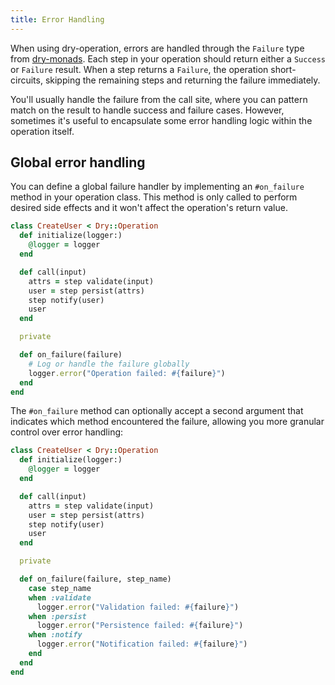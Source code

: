 ```yaml
---
title: Error Handling
---
```


When using dry-operation, errors are handled through the `Failure` type from [dry-monads](//doc/dry-monads). Each step in your operation should return either a `Success` or `Failure` result. When a step returns a `Failure`, the operation short-circuits, skipping the remaining steps and returning the failure immediately.

You'll usually handle the failure from the call site, where you can pattern match on the result to handle success and failure cases. However, sometimes it's useful to encapsulate some error handling logic within the operation itself.

## Global error handling

You can define a global failure handler by implementing an `#on_failure` method in your operation class. This method is only called to perform desired side effects and it won't affect the operation's return value.

```ruby
class CreateUser < Dry::Operation
  def initialize(logger:)
    @logger = logger
  end

  def call(input)
    attrs = step validate(input)
    user = step persist(attrs)
    step notify(user)
    user
  end

  private

  def on_failure(failure)
    # Log or handle the failure globally
    logger.error("Operation failed: #{failure}")
  end
end
```

The `#on_failure` method can optionally accept a second argument that indicates which method encountered the failure, allowing you more granular control over error handling:

```ruby
class CreateUser < Dry::Operation
  def initialize(logger:)
    @logger = logger
  end

  def call(input)
    attrs = step validate(input)
    user = step persist(attrs)
    step notify(user)
    user
  end

  private

  def on_failure(failure, step_name)
    case step_name
    when :validate
      logger.error("Validation failed: #{failure}")
    when :persist
      logger.error("Persistence failed: #{failure}")
    when :notify
      logger.error("Notification failed: #{failure}")
    end
  end
end
```
